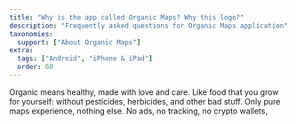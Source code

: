 ```yaml
---
title: "Why is the app called Organic Maps? Why this logo?"
description: "Frequently asked questions for Organic Maps application"
taxonomies:
  support: ["About Organic Maps"]
extra:
  tags: ["Android", "iPhone & iPad"]
  order: 60
---
```


Organic means healthy, made with love and care. Like food that you grow for yourself: without pesticides, herbicides, and other bad stuff. Only pure maps experience, nothing else. No ads, no tracking, no crypto wallets,
